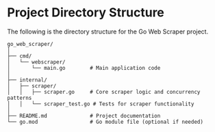 
# Project Directory Structure

The following is the directory structure for the Go Web Scraper project.

```
go_web_scraper/
│
├── cmd/
│   └── webscraper/
│       └── main.go        # Main application code
│
├── internal/
│   ├── scraper/
│   │   ├── scraper.go     # Core scraper logic and concurrency patterns
│   │   └── scraper_test.go # Tests for scraper functionality
│
├── README.md              # Project documentation
└── go.mod                 # Go module file (optional if needed)
```
